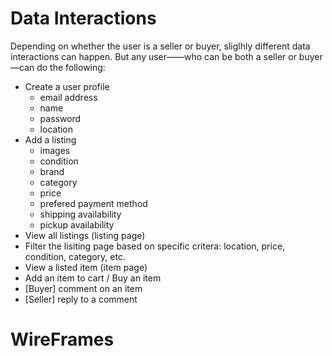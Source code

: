# Data Interactions

Depending on whether the user is a seller or buyer, sliglhly different data interactions can happen. But any user——who can be both a seller or buyer—can do the following:

* Create a user profile
  * email address
  * name
  * password
  * location
* Add a listing
  * images
  * condition
  * brand
  * category
  * price
  * prefered payment method
  * shipping availability
  * pickup availability
* View all listings (listing page)
* Filter the lisiting page based on specific critera: location, price, condition, category, etc.
* View a listed item (item page)
* Add an item to cart / Buy an item
* [Buyer] comment on an item
* [Seller] reply to a comment


# WireFrames    
